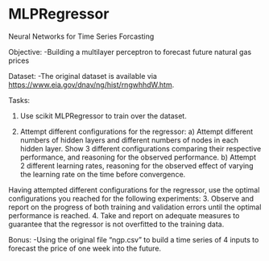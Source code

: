# MLPRegressor

Neural Networks for Time Series Forcasting

Objective: 
  -Building a multilayer perceptron to forecast future natural gas prices

Dataset:
  -The original dataset is available via https://www.eia.gov/dnav/ng/hist/rngwhhdW.htm.

Tasks:
1. Use scikit MLPRegressor to train over the dataset.

2. Attempt different configurations for the regressor: 
a) Attempt different numbers of hidden layers and different numbers of nodes in each hidden layer. Show 3 different configurations comparing their respective performance, and reasoning for the observed performance.
b) Attempt 2 different learning rates, reasoning for the observed effect of varying the learning rate on the time before convergence.

Having attempted different configurations for the regressor, use the optimal configurations you reached for the following experiments:
3. Observe and report on the progress of both training and validation errors until the optimal performance is reached.
4. Take and report on adequate measures to guarantee that the regressor is not overfitted to the training data.

Bonus: 
  -Using the original file “ngp.csv” to build a time series of 4 inputs to forecast the price of one week into the future.
